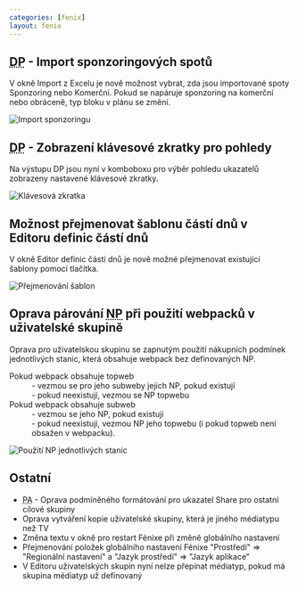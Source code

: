 ```yaml
---
categories: [fenix]
layout: fenix
---
```


## <abbr title="Detailní plán">DP</abbr> - Import sponzoringových spotů
V okně Import z Excelu je nově možnost vybrat, zda jsou importované spoty Sponzoring nebo Komerční. Pokud se napáruje sponzoring na komerční nebo obráceně, typ bloku v plánu se změní.

![Import sponzoringu]({{site.url}}/data/dp_import_sponzor.png)

## <abbr title="Detailní plán">DP</abbr> - Zobrazení klávesové zkratky pro pohledy
Na výstupu DP jsou nyní v komboboxu pro výběr pohledu ukazatelů zobrazeny nastavené klávesové zkratky.

![Klávesová zkratka]({{site.url}}/data/dp_template_keybind.png)

## Možnost přejmenovat šablonu částí dnů v Editoru definic částí dnů
V okně Editor definic částí dnů je nově možné přejmenovat existující šablony pomocí tlačítka.

![Přejmenování šablon]({{site.url}}/data/edcd_template_rename.png)

## Oprava párování <abbr title="Nákupní podmínky">NP</abbr> při použití webpacků v uživatelské skupině
Oprava pro uživatelskou skupinu se zapnutým použití nákupních podmínek jednotlivých stanic, která obsahuje webpack bez definovaných NP.
<dl>
<dt>Pokud webpack obsahuje topweb</dt>
  <dd>- vezmou se pro jeho subweby jejich NP, pokud existují</dd>
  <dd>- pokud neexistují, vezmou se NP topwebu</dd>
<dt>Pokud webpack obsahuje subweb</dt>
  <dd>- vezmou se jeho NP, pokud existují</dd>
  <dd>- pokud neexistují, vezmou NP jeho topwebu (i pokud topweb není obsažen v webpacku). </dd>
</dl>
  
![Použití NP jednotlivých stanic]({{site.url}}/data/np_use_children.png)

## Ostatní
<ul>
<li><abbr title="Postanalýza">PA</abbr> - Oprava podmíněného formátování pro ukazatel Share pro ostatní cílové skupiny</li>
<li>Oprava vytváření kopie uživatelské skupiny, která je jiného médiatypu než TV</li>
<li>Změna textu v okně pro restart Fénixe při změně globálního nastavení</li>
<li>Přejmenování položek globálního nastavení Fénixe "Prostředí" => "Regionální nastavení" a "Jazyk prostředí" => "Jazyk aplikace"</li>
<li>V Editoru uživatelských skupin nyní nelze přepínat médiatyp, pokud má skupina médiatyp už definovaný</li>
</ul>
